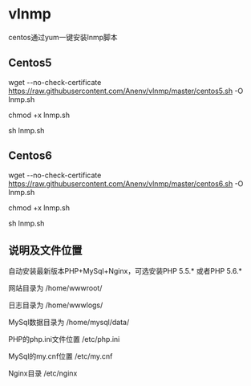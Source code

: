 # vlnmp
centos通过yum一键安装lnmp脚本

## Centos5

wget --no-check-certificate https://raw.githubusercontent.com/Anenv/vlnmp/master/centos5.sh -O lnmp.sh

chmod +x lnmp.sh

sh lnmp.sh


## Centos6

wget --no-check-certificate https://raw.githubusercontent.com/Anenv/vlnmp/master/centos6.sh -O lnmp.sh

chmod +x lnmp.sh

sh lnmp.sh

## 说明及文件位置

自动安装最新版本PHP+MySql+Nginx，可选安装PHP 5.5.* 或者PHP 5.6.*

网站目录为 /home/wwwroot/

日志目录为 /home/wwwlogs/

MySql数据目录为 /home/mysql/data/

PHP的php.ini文件位置 /etc/php.ini

MySql的my.cnf位置 /etc/my.cnf

Nginx目录 /etc/nginx
